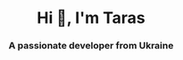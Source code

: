 <h1 align="center">Hi 👋, I'm Taras</h1>
<h3 align="center">A passionate developer from Ukraine</h3>
